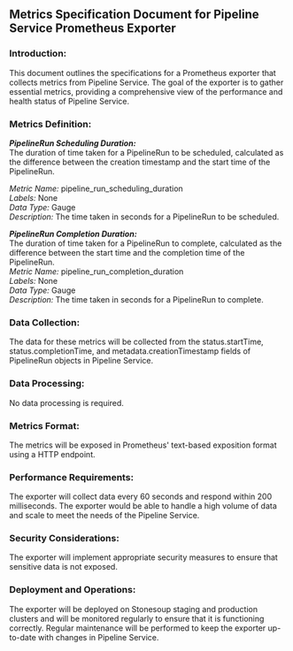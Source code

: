 ## Metrics Specification Document for Pipeline Service Prometheus Exporter

### Introduction:
This document outlines the specifications for a Prometheus exporter that collects metrics from Pipeline Service. The goal of the exporter is to gather essential metrics, providing a comprehensive view of the performance and health status of Pipeline Service.

### Metrics Definition:

_**PipelineRun Scheduling Duration:**_  
The duration of time taken for a PipelineRun to be scheduled, calculated as the difference between the creation timestamp and the start time of the PipelineRun. 

_Metric Name:_ pipeline_run_scheduling_duration  
_Labels:_ None  
_Data Type:_ Gauge  
_Description:_ The time taken in seconds for a PipelineRun to be scheduled.

_**PipelineRun Completion Duration:**_  
The duration of time taken for a PipelineRun to complete, calculated as the difference between the start time and the completion time of the PipelineRun.  
_Metric Name:_ pipeline_run_completion_duration  
_Labels:_ None  
_Data Type:_ Gauge  
_Description:_ The time taken in seconds for a PipelineRun to complete.

### Data Collection:
The data for these metrics will be collected from the status.startTime, status.completionTime, and metadata.creationTimestamp fields of PipelineRun objects in Pipeline Service.

### Data Processing:
No data processing is required.

### Metrics Format:
The metrics will be exposed in Prometheus' text-based exposition format using a HTTP endpoint.

### Performance Requirements:
The exporter will collect data every 60 seconds and respond within 200 milliseconds. The exporter would be able to handle a high volume of data and scale to meet the needs of the Pipeline Service.

### Security Considerations:
The exporter will implement appropriate security measures to ensure that sensitive data is not exposed.

### Deployment and Operations:
The exporter will be deployed on Stonesoup staging and production clusters and will be monitored regularly to ensure that it is functioning correctly. Regular maintenance will be performed to keep the exporter up-to-date with changes in Pipeline Service.
